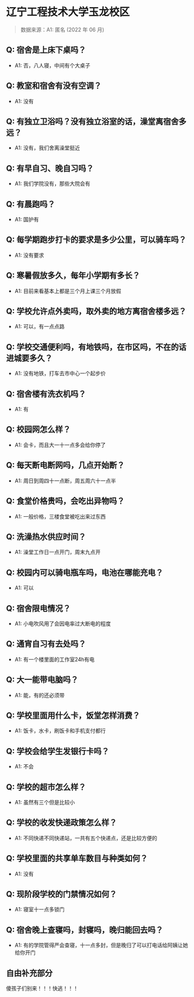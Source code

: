 # 辽宁工程技术大学玉龙校区

> 数据来源：A1: 匿名 (2022 年 06 月)

## Q: 宿舍是上床下桌吗？

- A1: 否，八人寝，中间有个大桌子

## Q: 教室和宿舍有没有空调？

- A1: 没有

## Q: 有独立卫浴吗？没有独立浴室的话，澡堂离宿舍多远？

- A1: 没有，我们舍离澡堂挺近

## Q: 有早自习、晚自习吗？

- A1: 我们学院没有，那些大院会有

## Q: 有晨跑吗？

- A1: 国护有

## Q: 每学期跑步打卡的要求是多少公里，可以骑车吗？

- A1: 没有要求

## Q: 寒暑假放多久，每年小学期有多长？

- A1: 目前来看基本上都是三个月上课三个月放假

## Q: 学校允许点外卖吗，取外卖的地方离宿舍楼多远？

- A1: 可以，有一点点路

## Q: 学校交通便利吗，有地铁吗，在市区吗，不在的话进城要多久？

- A1: 没有地铁，打车去市中心一个起步价

## Q: 宿舍楼有洗衣机吗？

- A1: 有

## Q: 校园网怎么样？

- A1: 会卡，而且大一十一点多会给你停了

## Q: 每天断电断网吗，几点开始断？

- A1: 周日到周四十一点断，周五周六十一点半

## Q: 食堂价格贵吗，会吃出异物吗？

- A1: 一般价格，三楼食堂被吃出来过东西

## Q: 洗澡热水供应时间？

- A1: 澡堂工作日一点开门，周末九点开

## Q: 校园内可以骑电瓶车吗，电池在哪能充电？

- A1: 可以

## Q: 宿舍限电情况？

- A1: 小电吹风用了会因电率过大断电的程度

## Q: 通宵自习有去处吗？

- A1: 有一个楼里面的工作室24h有电

## Q: 大一能带电脑吗？

- A1: 能，有的还必须带

## Q: 学校里面用什么卡，饭堂怎样消费？

- A1: 饭卡，水卡，刷饭卡和手机支付都行

## Q: 学校会给学生发银行卡吗？

- A1: 不会

## Q: 学校的超市怎么样？

- A1: 虽然有三个但是比较小

## Q: 学校的收发快递政策怎么样？

- A1: 不同快递不同快递站，一共有五个快递点，还是比较方便的

## Q: 学校里面的共享单车数目与种类如何？

- A1: 没有

## Q: 现阶段学校的门禁情况如何？

- A1: 寝室十一点多锁门

## Q: 宿舍晚上查寝吗，封寝吗，晚归能回去吗？

- A1: 有的学院管得严会查寝，十一点多封，但是晚归了可以打电话给阿姨让她给你开门

## 自由补充部分

傻孩子们别来！！！快逃！！！